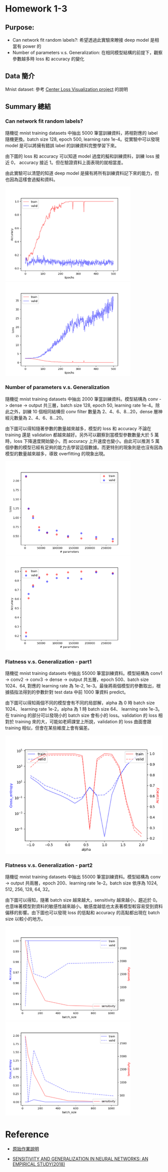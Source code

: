 # Homework 1-3

## Purpose: 

* Can network fit random labels?: 希望透過此實驗來瞭接 deep model 是相當有 power 的
* Number of parameters v.s. Generalization: 在相同模型結構的前提下，觀察參數越多時 loss 和 accuracy 的變化

## Data 簡介

Mnist dataset: 參考 [Center Loss Visualization project](https://github.com/machineCYC/SideProjects/tree/master/01-CenterLossVisualization) 的說明

## Summary 總結

### Can network fit random labels?

隨機從 mnist training datasets 中抽出 5000 筆當訓練資料，將相對應的 label 隨機更換。batch size 128, epoch 500, learning rate 1e-4。從實驗中可以發現 model 是可以將擁有錯誤 label 的訓練資料完整學習下來。

由下圖的 loss 和 accuracy 可以知道 model 過度的擬和訓練資料，訓練 loss 接近 0， accuracy 接近 1。但在驗證資料上面表現的就相當差。

由此實驗可以清楚的知道 deep model 是擁有將所有訓練資料記下來的能力，但也因為這樣會過擬和資料。

<div class="center">
    <img src="image/Random_label_accuracy.png" height="300px">
    <img src="image/Random_label_loss.png" height="300px">
</div>

### Number of parameters v.s. Generalization

隨機從 mnist training datasets 中抽出 2000 筆當訓練資料。模型結構為 conv -> dense -> output 共三層，batch size 128, epoch 50, learning rate 1e-4。除此之外，訓練 10 個相同結構但 conv filter 數量為 2、4、6、8...20，dense 層神經元數量為 2、4、6、8...20。

由下圖可以得知隨著參數的數量越來越多，模型的 loss 和 accuracy 不論在 training 還是 validation 都越來越好。另外可以觀察到當模型參數數量大於 5 萬時，loss 下降速度開始變小，而 accuracy 上升速度也變小。由此可以推測 5 萬個參數的模型已經有足夠的能力去學習這個數據。而更特別的現象則是也沒有因為模型的數量越來越多，導致 overfitting 的現象出現。

<div class="center">
    <img src="image/Nbr_para_gen_loss.png" height="300px">
    <img src="image/Nbr_para_gen_accuracy.png" height="300px">
</div>

### Flatness v.s. Generalization - part1

隨機從 mnist training datasets 中抽出 55000 筆當訓練資料。模型結構為 conv1 -> conv2 -> conv3 -> dense -> output 共五層，epoch 500、batch size 1024、64, 對應的 learning rate 為 1e-2, 1e-3。最後將兩個模型的參數取出，根據插指法得到的參數針對 test data 中前 1000 筆資料 predict。

由下圖可以得知兩個不同的模型會有不同的局部解，alpha 為 0 時 batch size 1024、 learning rate 1e-2，alpha 為 1 時 batch size 64、 learning rate 1e-3。在 training 的部分可以發現小的 batch size 會有小的 loss。validation 的 loss 相對於 training 來的大，可能如老師課堂上所說，validation 的 loss 曲面會跟 training 相似，但會在某些維度上會有偏差。

![](image/Flatness_vs_gen_p1_inter.png)


### Flatness v.s. Generalization - part2

隨機從 mnist training datasets 中抽出 55000 筆當訓練資料。模型結構為 conv -> output 共兩層，epoch 200、learning rate 1e-2。batch size 依序為 1024, 512, 256, 128, 64, 32。

由下圖可以得知，隨著 batch size 越來越大，sensitivity 越來越小，趨近於 0。也意味著模型對資料的敏感性越來越小。敏感度越低也太表著模型較容易受到資料偏移的影響。由下圖也可以發現 loss 的低點和 accuracy 的高點都出現在 batch size 以較小的地方。

<div class="center">
    <img src="image/Flatness_vs_gen_p2_sens_acc.png" height="300px">
    <img src="image/Flatness_vs_gen_p2_sens_loss.png" height="300px">
</div>

# Reference

* [原始作業說明](https://docs.google.com/presentation/d/18swR-wgvVWwiOds1cUrBbouAfd3YBRUC6RLUMoiUrns/edit#slide=id.p3)

* [SENSITIVITY AND GENERALIZATION IN NEURAL NETWORKS: AN EMPIRICAL STUDY(2018)](https://arxiv.org/pdf/1802.08760.pdf)